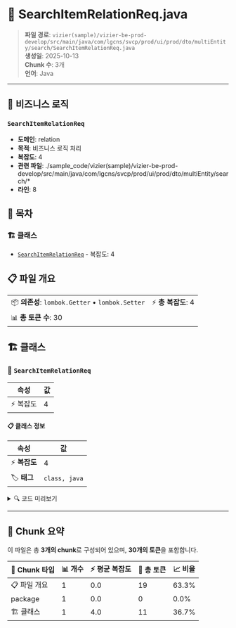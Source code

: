 # 📄 SearchItemRelationReq.java

> **파일 경로**: `vizier(sample)/vizier-be-prod-develop/src/main/java/com/lgcns/svcp/prod/ui/prod/dto/multiEntity/search/SearchItemRelationReq.java`  
> **생성일**: 2025-10-13  
> **Chunk 수**: 3개  
> **언어**: Java
---



## 💼 비즈니스 로직

### `SearchItemRelationReq`
- **도메인**: relation
- **목적**: 비즈니스 로직 처리
- **복잡도**: 4
- **관련 파일**: ./sample_code/vizier(sample)/vizier-be-prod-develop/src/main/java/com/lgcns/svcp/prod/ui/prod/dto/multiEntity/search/*
- **라인**: 8


## 📑 목차

### 🏗️ 클래스
- [`SearchItemRelationReq`](#class-searchitemrelationreq) - 복잡도: 4

## 📋 파일 개요

| | |
|--|--|
| 📦 **의존성**: `lombok.Getter` • `lombok.Setter` | ⚡ **총 복잡도**: 4 |
| 📊 **총 토큰 수**: 30 |  |



## 🏗️ 클래스

### <a id="class-searchitemrelationreq"></a>🎯 `SearchItemRelationReq`

| 속성 | 값 |
|------|----|
| ⚡ 복잡도 | 4 |



#### 📋 클래스 정보

| 속성 | 값 |
|------|----|
| ⚡ **복잡도** | 4 || 📍 **라인 범위** | 8-8 |
| 🏷️ **태그** | `class, java` |

<details>
<summary>🔍 코드 미리보기</summary>

```java
public class SearchItemRelationReq {
    private String objUuid;
    private boolean onlyValidDtm;
}...
```

**Chunk 정보**
- 🆔 **ID**: `73e554c0d84d`
- 📍 **라인**: 8-8
- 📊 **토큰**: 11
- 🏷️ **태그**: `class, java`

</details>

---





## 🧩 Chunk 요약

이 파일은 총 **3개의 chunk**로 구성되어 있으며, **30개의 토큰**을 포함합니다.

| 🧩 Chunk 타입 | 📊 개수 | ⚡ 평균 복잡도 | 📝 총 토큰 | 📈 비율 |
|---------------|--------|-------------|----------|--------|
| 📋 파일 개요 | 1 | 0.0 | 19 | 63.3% |
| package | 1 | 0.0 | 0 | 0.0% |
| 🏗️ 클래스 | 1 | 4.0 | 11 | 36.7% |

